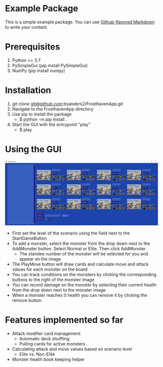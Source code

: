# Example Package

This is a simple example package. You can use
[Github-flavored Markdown](https://guides.github.com/features/mastering-markdown/)
to write your content.

# Prerequisites
1. Python >= 3.7
2. PySimpleGui (pip install PySimpleGui)
3. NumPy (pip install numpy)

# Installation
1. git clone git@github.com:bsanders2/FrosthavenApp.git
2. Navigate to the FrosthavenApp directory
3. Use pip to install the package 
    - $ python -m pip install .
4. Start the GUI with the entrypoint "play"
    - $ play

# Using the GUI
![GUI window immediately after running the play command.](assets/Default_GUI.PNG)

- First set the level of the scenario using the field next to the StartGameButton
- To add a monster, select the monster from the drop down next to the AddMonster button. Select Normal or Elite. Then click AddMonster
    - The standee number of the monster will be selected for you and appear on the image
- The PlayMove button will draw cards and calculate move and attack values for each monster on the board
- You can track conditions on the monsters by clicking the corresponding buttons to the right of the monster image
- You can record damage on the monster by selecting their current health from the drop down next to the monster image
- When a monster reaches 0 health you can remove it by clicking the remove button

# Features implemented so far
- Attack modifier card management
    - Automatic deck shuffling
    - Pulling cards for active monsters
- Calculating attack and move values based on scenario level
    - Elite vs. Non-Elite
- Monster health book keeping helper

